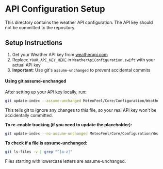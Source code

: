 # API Configuration Setup

This directory contains the weather API configuration. The API key should not be committed to the repository.

## Setup Instructions

1. Get your Weather API key from [weatherapi.com](https://weatherapi.com)
2. Replace `YOUR_API_KEY_HERE` in `WeatherApiConfiguration.swift` with your actual API key
3. **Important**: Use git's `assume-unchanged` to prevent accidental commits

#### Using git assume-unchanged

After setting up your API key locally, run:

```bash
git update-index --assume-unchanged MeteoFeel/Core/Configuration/WeatherApiConfiguration.swift
```

This tells git to ignore any changes to this file, so your real API key won't be accidentally committed.

**To re-enable tracking (if you need to update the placeholder):**
```bash
git update-index --no-assume-unchanged MeteoFeel/Core/Configuration/WeatherApiConfiguration.swift
```

**To check if a file is assume-unchanged:**
```bash
git ls-files -v | grep "^[a-z]"
```
Files starting with lowercase letters are assume-unchanged.
